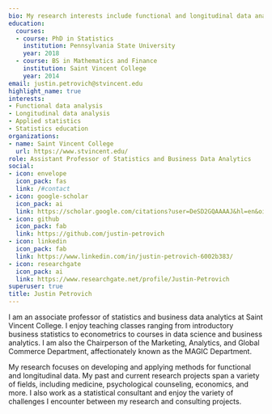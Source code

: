 ```yaml
---
bio: My research interests include functional and longitudinal data analysis, applied statistics, and statistics education.
education:
  courses:
  - course: PhD in Statistics
    institution: Pennsylvania State University
    year: 2018
  - course: BS in Mathematics and Finance
    institution: Saint Vincent College
    year: 2014
email: justin.petrovich@stvincent.edu
highlight_name: true
interests:
- Functional data analysis
- Longitudinal data analysis
- Applied statistics
- Statistics education
organizations:
- name: Saint Vincent College
  url: https://www.stvincent.edu/
role: Assistant Professor of Statistics and Business Data Analytics
social:
- icon: envelope
  icon_pack: fas
  link: /#contact
- icon: google-scholar
  icon_pack: ai
  link: https://scholar.google.com/citations?user=DeSD2GQAAAAJ&hl=en&oi=ao
- icon: github
  icon_pack: fab
  link: https://github.com/justin-petrovich
- icon: linkedin
  icon_pack: fab
  link: https://www.linkedin.com/in/justin-petrovich-6002b383/
- icon: researchgate
  icon_pack: ai
  link: https://www.researchgate.net/profile/Justin-Petrovich
superuser: true
title: Justin Petrovich
---
```


I am an associate professor of statistics and business data analytics at Saint Vincent College. I enjoy teaching classes ranging from introductory business statistics to econometrics to courses in data science and business analytics. I am also the Chairperson of the Marketing, Analytics, and Global Commerce Department, affectionately known as the MAGIC Department.

My research focuses on developing and applying methods for functional and longitudinal data. My past and current research projects span a variety of fields, including medicine, psychological counseling, economics, and more. I also work as a statistical consultant and enjoy the variety of challenges I encounter between my research and consulting projects.
